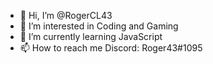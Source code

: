 - 👋 Hi, I’m @RogerCL43
- 👀 I’m interested in Coding and Gaming
- 🌱 I’m currently learning JavaScript
- 📫 How to reach me Discord: Roger43#1095
